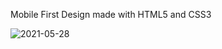 Mobile First Design made with HTML5 and CSS3 

![2021-05-28](https://user-images.githubusercontent.com/63841117/119967574-1f0a4d80-bfca-11eb-9136-ad44278d6ac2.png)
